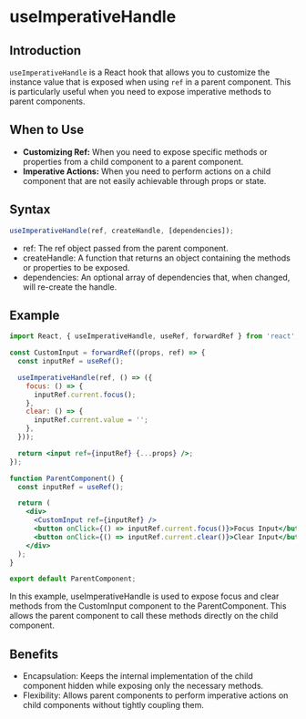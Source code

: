 # useImperativeHandle

## Introduction

`useImperativeHandle` is a React hook that allows you to customize the instance value that is exposed when using `ref` in a parent component. This is particularly useful when you need to expose imperative methods to parent components.

## When to Use

- **Customizing Ref:** When you need to expose specific methods or properties from a child component to a parent component.
- **Imperative Actions:** When you need to perform actions on a child component that are not easily achievable through props or state.

## Syntax

```javascript
useImperativeHandle(ref, createHandle, [dependencies]);
```

- ref: The ref object passed from the parent component.
- createHandle: A function that returns an object containing the methods or properties to be exposed.
- dependencies: An optional array of dependencies that, when changed, will re-create the handle.

## Example

```jsx
import React, { useImperativeHandle, useRef, forwardRef } from 'react';

const CustomInput = forwardRef((props, ref) => {
  const inputRef = useRef();

  useImperativeHandle(ref, () => ({
    focus: () => {
      inputRef.current.focus();
    },
    clear: () => {
      inputRef.current.value = '';
    },
  }));

  return <input ref={inputRef} {...props} />;
});

function ParentComponent() {
  const inputRef = useRef();

  return (
    <div>
      <CustomInput ref={inputRef} />
      <button onClick={() => inputRef.current.focus()}>Focus Input</button>
      <button onClick={() => inputRef.current.clear()}>Clear Input</button>
    </div>
  );
}

export default ParentComponent;
```

In this example, useImperativeHandle is used to expose focus and clear methods from the CustomInput component to the ParentComponent. This allows the parent component to call these methods directly on the child component.

## Benefits
- Encapsulation: Keeps the internal implementation of the child component hidden while exposing only the necessary methods.
- Flexibility: Allows parent components to perform imperative actions on child components without tightly coupling them.